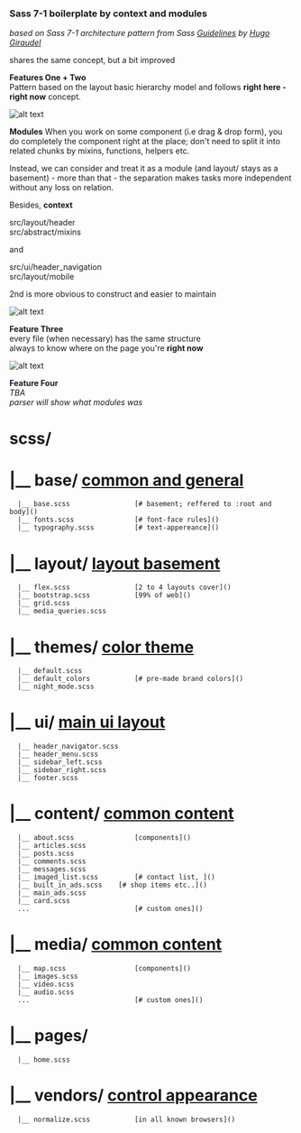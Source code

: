 ### Sass 7-1 boilerplate by context and modules

_based on Sass 7-1 architecture pattern from Sass [Guidelines](https://sass-guidelin.es/#the-7-1-pattern) by [Hugo Giraudel](https://github.com/HugoGiraudel)_    

shares the same concept, but a bit improved


**Features One + Two**  
Pattern based on the layout basic hierarchy model and follows **right here - right now** concept.

![alt text](https://raw.githubusercontent.com/hadabr/assets/master/ELZFC.jpg?token=AA2JAIDPMGNU3S7XKH63LJ26UYTTC)

**Modules**
When you work on some component (i.e drag & drop form), you do completely the component right at the place; don't need to split it into related chunks by mixins, functions, helpers etc.  

Instead, we can consider and treat it as a module (and layout/ stays as a basement) - more than that - the separation makes tasks more independent without any loss on relation.  

Besides, **context**  

src/layout/header  
src/abstract/mixins  

and 

src/ui/header_navigation  
src/layout/mobile  

2nd is more obvious to construct and easier to maintain
 
![alt text](https://raw.githubusercontent.com/hadabr/assets/master/Screenshot_74.png?token=AA2JAIAQ545DNQN5KKIRTXS6U3A6O)

**Feature Three**  
every file (when necessary) has the same structure  
always to know where on the page you're **right now**

![alt text](https://raw.githubusercontent.com/hadabr/assets/master/Screenshot_72.png?token=AA2JAIFWHQBP5SUPEF3BYR26UYVHM)

**Feature Four**  
_TBA_  
_parser will show what modules was_ 

# scss/  
# |__ base/                        [common and general]()
      |__ base.scss                [# basement; reffered to :root and body]()
      |__ fonts.scss               [# font-face rules]()
      |__ typography.scss          [# text-appereance]()
# |__ layout/                      [layout basement]()
      |__ flex.scss                [2 to 4 layouts cover]()
      |__ bootstrap.scss           [99% of web]()
      |__ grid.scss  
      |__ media_queries.scss       
# |__ themes/                      [color theme]()
      |__ default.scss  
      |__ default_colors           [# pre-made brand colors]()
      |__ night_mode.scss
# |__ ui/                          [main ui layout]()
      |__ header_navigator.scss     
      |__ header_menu.scss  
      |__ sidebar_left.scss  
      |__ sidebar_right.scss  
      |__ footer.scss       
# |__ content/                     [common content]()
      |__ about.scss               [components]()
      |__ articles.scss
      |__ posts.scss  
      |__ comments.scss
      |__ messages.scss                   
      |__ imaged_list.scss         [# contact list, ]()
      |__ built_in_ads.scss    [# shop items etc..]()
      |__ main_ads.scss  
      |__ card.scss         
      ...                          [# custom ones]()
# |__ media/                       [common content]()
      |__ map.scss                 [components]()
      |__ images.scss
      |__ video.scss  
      |__ audio.scss
      ...                          [# custom ones]()      
# |__ pages/  
      |__ home.scss   
# |__ vendors/                     [control appearance]()
      |__ normalize.scss           [in all known browsers]()